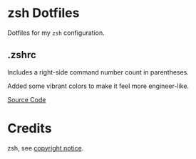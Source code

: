 # zsh Dotfiles
Dotfiles for my `zsh` configuration.

## .zshrc
Includes a right-side command number count in parentheses.

Added some vibrant colors to make it feel more engineer-like.

[Source Code](.zshrc)

# Credits
zsh, see [copyright notice](zsh-license.txt).
